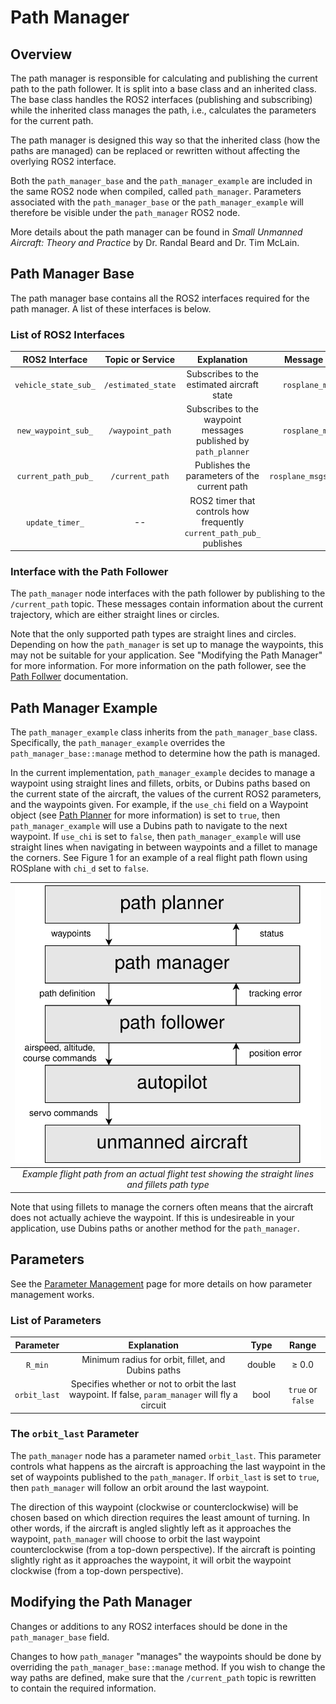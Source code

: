 # Path Manager

## Overview
The path manager is responsible for calculating and publishing the current path to the path follower. 
It is split into a base class and an inherited class.
The base class handles the ROS2 interfaces (publishing and subscribing) while the inherited class manages the path, i.e., calculates the parameters for the current path.

The path manager is designed this way so that the inherited class (how the paths are managed) can be replaced or rewritten without affecting the overlying ROS2 interface.

Both the `path_manager_base` and the `path_manager_example` are included in the same ROS2 node when compiled, called `path_manager`.
Parameters associated with the `path_manager_base` or the `path_manager_example` will therefore be visible under the `path_manager` ROS2 node.

More details about the path manager can be found in *Small Unmanned Aircraft: Theory and Practice* by Dr. Randal Beard and Dr. Tim McLain.

## Path Manager Base
The path manager base contains all the ROS2 interfaces required for the path manager.
A list of these interfaces is below.

### List of ROS2 Interfaces

| **ROS2 Interface** | **Topic or Service** | **Explanation** | **Message or Service Type** |
| :---: | :---: | :---: | :---: |
| `vehicle_state_sub_` | `/estimated_state` | Subscribes to the estimated aircraft state | `rosplane_msgs::msg::State` |
| `new_waypoint_sub_` | `/waypoint_path` | Subscribes to the waypoint messages published by `path_planner` | `rosplane_msgs::msg::State` |
| `current_path_pub_` | `/current_path` | Publishes the parameters of the current path | `rosplane_msgs::msg::CurrentPath` |
| `update_timer_` | -- | ROS2 timer that controls how frequently `current_path_pub_` publishes | -- |

### Interface with the Path Follower
The `path_manager` node interfaces with the path follower by publishing to the `/current_path` topic.
These messages contain information about the current trajectory, which are either straight lines or circles. 

Note that the only supported path types are straight lines and circles.
Depending on how the `path_manager` is set up to manage the waypoints, this may not be suitable for your application.
See "Modifying the Path Manager" for more information.
For more information on the path follower, see the [Path Follwer](./path-follower.md) documentation.

## Path Manager Example
The `path_manager_example` class inherits from the `path_manager_base` class.
Specifically, the `path_manager_example` overrides the `path_manager_base::manage` method to determine how the path is managed.

In the current implementation, `path_manager_example` decides to manage a waypoint using straight lines and fillets, orbits, or Dubins paths based on the current state of the aircraft, the values of the current ROS2 parameters, and the waypoints given.
For example, if the `use_chi` field on a Waypoint object (see [Path Planner](./path-planner.md) for more information) is set to `true`, then `path_manager_example` will use a Dubins path to navigate to the next waypoint.
If `use_chi` is set to `false`, then `path_manager_example` will use straight lines when navigating in between waypoints and a fillet to manage the corners.
See Figure 1 for an example of a real flight path flown using ROSplane with `chi_d` set to `false`.


| ![Example of flight path with straight lines and fillets](../../../assets/path_planner_assets/path-planning-overview.svg "Example of flight path with straight lines and fillets") |
| :--: |
|*Example flight path from an actual flight test showing the straight lines and fillets path type*|

Note that using fillets to manage the corners often means that the aircraft does not actually achieve the waypoint.
If this is undesireable in your application, use Dubins paths or another method for the `path_manager`. 


## Parameters
See the [Parameter Management](../parameter-management.md) page for more details on how parameter management works.

### List of Parameters
| **Parameter** | **Explanation** | **Type** | **Range** |
| :---: | :---: | :---: | :---: |
| `R_min` | Minimum radius for orbit, fillet, and Dubins paths | double | $\geq$ 0.0 |
| `orbit_last` | Specifies whether or not to orbit the last waypoint. If false, `param_manager` will fly a circuit | bool | `true` or `false` |

### The `orbit_last` Parameter
The `path_manager` node has a parameter named `orbit_last`.
This parameter controls what happens as the aircraft is approaching the last waypoint in the set of waypoints published to the `path_manager`.
If `orbit_last` is set to `true`, then `path_manager` will follow an orbit around the last waypoint.

The direction of this waypoint (clockwise or counterclockwise) will be chosen based on which direction requires the least amount of turning.
In other words, if the aircraft is angled slightly left as it approaches the waypoint, `path_manager` will choose to orbit the last waypoint counterclockwise (from a top-down perspective).
If the aircraft is pointing slightly right as it approaches the waypoint, it will orbit the waypoint clockwise (from a top-down perspective).

## Modifying the Path Manager
Changes or additions to any ROS2 interfaces should be done in the `path_manager_base` field.

Changes to how `path_manager` "manages" the waypoints should be done by overriding the `path_manager_base::manage` method.
If you wish to change the way paths are defined, make sure that the `/current_path` topic is rewritten to contain the required information.